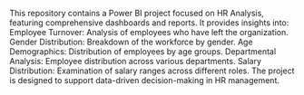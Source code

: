 This repository contains a Power BI project focused on HR Analysis, featuring comprehensive dashboards and reports. It provides insights into:
Employee Turnover: Analysis of employees who have left the organization.
Gender Distribution: Breakdown of the workforce by gender.
Age Demographics: Distribution of employees by age groups.
Departmental Analysis: Employee distribution across various departments.
Salary Distribution: Examination of salary ranges across different roles.
The project is designed to support data-driven decision-making in HR management.


